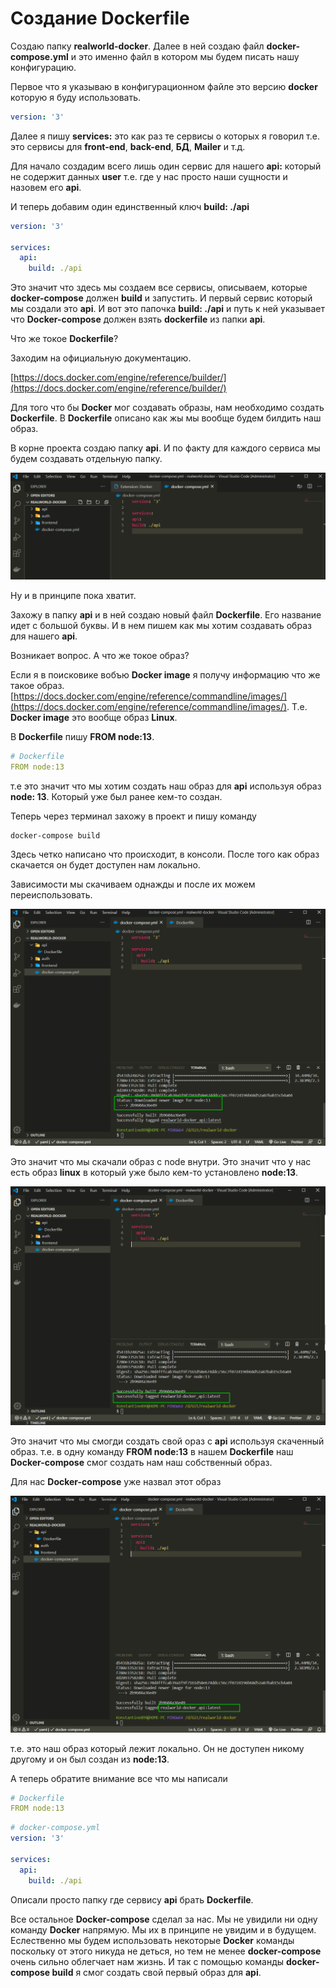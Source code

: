 # Создание Dockerfile

Создаю папку **realworld-docker**. Далее в ней создаю файл **docker-compose.yml** и это именно файл в котором мы будем писать нашу конфигурацию.

Первое что я указываю в конфигурационном файле это версию **docker** которую я буду использовать.

```yml
version: '3'
```

Далее я пишу **services:** это как раз те сервисы о которых я говорил т.е. это сервисы для **front-end**, **back-end**, **БД**, **Mailer** и т.д.

Для начало создадим всего лишь один сервис для нашего **api:** который не содержит данных **user** т.е. где у нас просто наши сущности и назовем его **api**.

И теперь добавим один единственный ключ **build: ./api**

```yml
version: '3'

services:
  api:
    build: ./api
```

Это значит что здесь мы создаем все сервисы, описываем, которые **docker-compose** должен **build** и запустить. И первый сервис который мы создали это **api**. И вот это папочка **build: ./api** и путь к ней указывает что **Docker-compose** должен взять **dockerfile** из папки **api**.

Что же токое **Dockerfile**?

Заходим на официальную документацию.

[https://docs.docker.com/engine/reference/builder/](https://docs.docker.com/engine/reference/builder/)

Для того что бы **Docker** мог создавать образы, нам необходимо создать **Dockerfile**. В **Dockerfile** описано как жы мы вообще будем билдить наш образ.

В корне проекта создаю папку **api**. И по факту для каждого сервиса мы будем создавать отдельную папку.

![](img/011.png)

Ну и в принципе пока хватит.

Захожу в папку **api** и в ней создаю новый файл **Dockerfile**. Его название идет с большой буквы.
И в нем пишем как мы хотим создавать образ для нашего **api**.

Возникает вопрос. А что же токое образ?

Если я в поисковике вобъю **Docker image** я получу информацию что же такое образ.
[https://docs.docker.com/engine/reference/commandline/images/](https://docs.docker.com/engine/reference/commandline/images/). Т.е. **Docker image** это вообще образ **Linux**.

В **Dockerfile** пишу **FROM node:13**.

```yml
# Dockerfile
FROM node:13
```

т.е это значит что мы хотим создать наш образ для **api** используя образ **node: 13**. Который уже был ранее кем-то создан.

Теперь через терминал захожу в проект и пишу команду

```shell
docker-compose build
```

Здесь четко написано что происходит, в консоли. После того как образ скачается он будет доступен нам локально.

Зависимости мы скачиваем однажды и после их можем переиспользовать.

![](img/012.png)

Это значит что мы скачали образ с node внутри. Это значит что у нас есть образ **linux** в который уже было кем-то установлено **node:13**.

![](img/013.png)

Это значит что мы смогди создать свой ораз с **api** используя скаченный образ.
т.е. в одну команду **FROM node:13** в нашем **Dockerfile** наш **Docker-compose** смог создать нам наш собственный образ.

Для нас **Docker-compose** уже назвал этот образ

![](img/014.png)

т.е. это наш образ который лежит локально. Он не доступен никому другому и он был создан из **node:13**.

А теперь обратите внимание все что мы написали

```yml
# Dockerfile
FROM node:13
```

```yml
# docker-compose.yml
version: '3'

services:
  api:
    build: ./api
```

Описали просто папку где сервису **api** брать **Dockerfile**.

Все остальное **Docker-compose** сделал за нас. Мы не увидили ни одну команду **Docker** напрямую. Мы их в принципе не увидим и в будущем. Еслественно мы будем использовать некоторые **Docker** команды поскольку от этого никуда не деться, но тем не менее **docker-compose** очень сильно облегчает нам жизнь. И так с помощью команды **docker-compose build** я смог создать свой первый образ для **api**.
